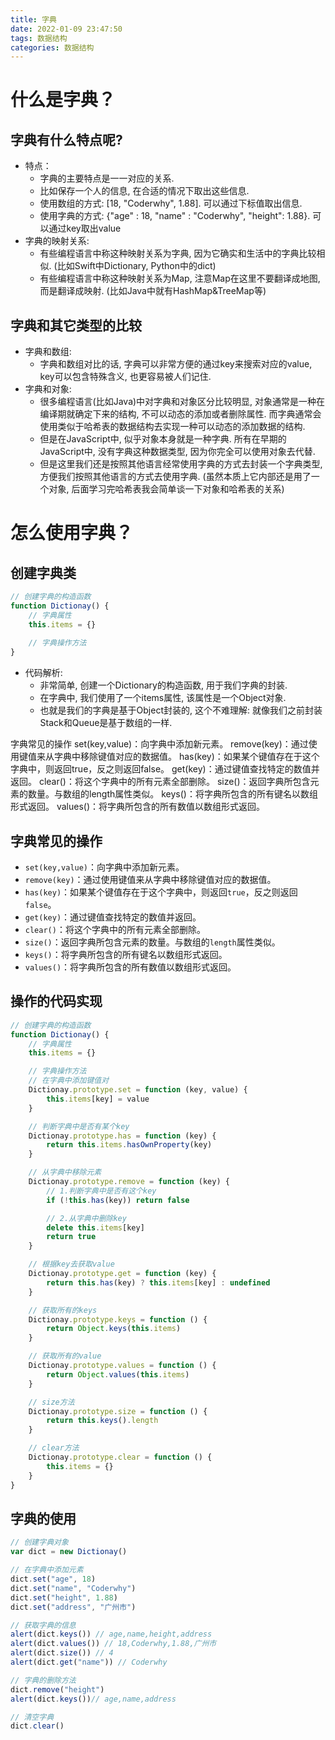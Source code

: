 ```yaml
---
title: 字典
date: 2022-01-09 23:47:50
tags: 数据结构
categories: 数据结构
---
```


# 什么是字典？

## 字典有什么特点呢?

- 特点：
	- 字典的主要特点是一一对应的关系.
	- 比如保存一个人的信息, 在合适的情况下取出这些信息.
	- 使用数组的方式: [18, "Coderwhy", 1.88]. 可以通过下标值取出信息.
	- 使用字典的方式: {"age" : 18, "name" : "Coderwhy", "height": 1.88}. 可以通过key取出value
- 字典的映射关系:
	- 有些编程语言中称这种映射关系为字典, 因为它确实和生活中的字典比较相似. (比如Swift中Dictionary, Python中的dict)
	- 有些编程语言中称这种映射关系为Map, 注意Map在这里不要翻译成地图, 而是翻译成映射. (比如Java中就有HashMap&TreeMap等)

## 字典和其它类型的比较

- 字典和数组:
	- 字典和数组对比的话, 字典可以非常方便的通过key来搜索对应的value, key可以包含特殊含义, 也更容易被人们记住.
- 字典和对象:
	- 很多编程语言(比如Java)中对字典和对象区分比较明显, 对象通常是一种在编译期就确定下来的结构, 不可以动态的添加或者删除属性. 而字典通常会使用类似于哈希表的数据结构去实现一种可以动态的添加数据的结构.
	- 但是在JavaScript中, 似乎对象本身就是一种字典. 所有在早期的JavaScript中, 没有字典这种数据类型, 因为你完全可以使用对象去代替.
	- 但是这里我们还是按照其他语言经常使用字典的方式去封装一个字典类型, 方便我们按照其他语言的方式去使用字典. (虽然本质上它内部还是用了一个对象, 后面学习完哈希表我会简单谈一下对象和哈希表的关系)

# 怎么使用字典？

## 创建字典类

```JavaScript
// 创建字典的构造函数
function Dictionay() {
    // 字典属性
    this.items = {}
    
    // 字典操作方法
}
```


- 代码解析:
	- 非常简单, 创建一个Dictionary的构造函数, 用于我们字典的封装.
	- 在字典中, 我们使用了一个items属性, 该属性是一个Object对象.
	- 也就是我们的字典是基于Object封装的, 这个不难理解: 就像我们之前封装Stack和Queue是基于数组的一样.

字典常见的操作
set(key,value)：向字典中添加新元素。
remove(key)：通过使用键值来从字典中移除键值对应的数据值。
has(key)：如果某个键值存在于这个字典中，则返回true，反之则返回false。
get(key)：通过键值查找特定的数值并返回。
clear()：将这个字典中的所有元素全部删除。
size()：返回字典所包含元素的数量。与数组的length属性类似。
keys()：将字典所包含的所有键名以数组形式返回。
values()：将字典所包含的所有数值以数组形式返回。

## 字典常见的操作

- `set(key,value)`：向字典中添加新元素。
- `remove(key)`：通过使用键值来从字典中移除键值对应的数据值。
- `has(key)`：如果某个键值存在于这个字典中，则返回`true`，反之则返回`false`。
- `get(key)`：通过键值查找特定的数值并返回。
- `clear()`：将这个字典中的所有元素全部删除。
- `size()`：返回字典所包含元素的数量。与数组的`length`属性类似。
- `keys()`：将字典所包含的所有键名以数组形式返回。
- `values()`：将字典所包含的所有数值以数组形式返回。

## 操作的代码实现

```JavaScript
// 创建字典的构造函数
function Dictionay() {
    // 字典属性
    this.items = {}

    // 字典操作方法
    // 在字典中添加键值对
    Dictionay.prototype.set = function (key, value) {
        this.items[key] = value
    }

    // 判断字典中是否有某个key
    Dictionay.prototype.has = function (key) {
        return this.items.hasOwnProperty(key)
    }

    // 从字典中移除元素
    Dictionay.prototype.remove = function (key) {
        // 1.判断字典中是否有这个key
        if (!this.has(key)) return false

        // 2.从字典中删除key
        delete this.items[key]
        return true
    }

    // 根据key去获取value
    Dictionay.prototype.get = function (key) {
        return this.has(key) ? this.items[key] : undefined
    }

    // 获取所有的keys
    Dictionay.prototype.keys = function () {
        return Object.keys(this.items)
    }

    // 获取所有的value
    Dictionay.prototype.values = function () {
        return Object.values(this.items)
    }

    // size方法
    Dictionay.prototype.size = function () {
        return this.keys().length
    }

    // clear方法
    Dictionay.prototype.clear = function () {
        this.items = {}
    }
}
```


## 字典的使用

```JavaScript
// 创建字典对象
var dict = new Dictionay()

// 在字典中添加元素
dict.set("age", 18)
dict.set("name", "Coderwhy")
dict.set("height", 1.88)
dict.set("address", "广州市")

// 获取字典的信息
alert(dict.keys()) // age,name,height,address
alert(dict.values()) // 18,Coderwhy,1.88,广州市
alert(dict.size()) // 4
alert(dict.get("name")) // Coderwhy

// 字典的删除方法
dict.remove("height")
alert(dict.keys())// age,name,address

// 清空字典
dict.clear()
```


